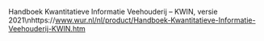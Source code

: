 Handboek Kwantitatieve Informatie Veehouderij – KWIN, versie 2021\nhttps://www.wur.nl/nl/product/Handboek-Kwantitatieve-Informatie-Veehouderij-KWIN.htm
